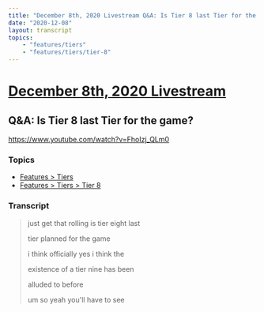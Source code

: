 ```yaml
---
title: "December 8th, 2020 Livestream Q&A: Is Tier 8 last Tier for the game?"
date: "2020-12-08"
layout: transcript
topics:
    - "features/tiers"
    - "features/tiers/tier-8"
---
```

# [December 8th, 2020 Livestream](../2020-12-08.md)
## Q&A: Is Tier 8 last Tier for the game?
https://www.youtube.com/watch?v=FhoIzj_QLm0

### Topics
* [Features > Tiers](../topics/features/tiers.md)
* [Features > Tiers > Tier 8](../topics/features/tiers/tier-8.md)

### Transcript

> just get that rolling is tier eight last
> 
> tier planned for the game
> 
> i think officially yes i think the
> 
> existence of a tier nine has been
> 
> alluded to before
> 
> um so yeah you'll have to see
> 
